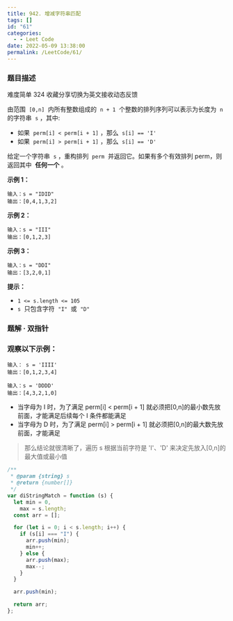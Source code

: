 ```yaml
---
title: 942. 增减字符串匹配
tags: []
id: "61"
categories:
  - - Leet Code
date: 2022-05-09 13:38:00
permalink: /LeetCode/61/
---
```


### 题目描述

难度简单 324 收藏分享切换为英文接收动态反馈

由范围  `[0,n]`  内所有整数组成的  `n + 1`  个整数的排列序列可以表示为长度为  `n`  的字符串  `s` ，其中:

- 如果  `perm[i] < perm[i + 1]` ，那么  `s[i] == 'I'`
- 如果  `perm[i] > perm[i + 1]` ，那么  `s[i] == 'D'`

给定一个字符串  `s` ，重构排列  `perm`  并返回它。如果有多个有效排列 perm，则返回其中  **任何一个** 。

**示例 1：**

```
输入：s = "IDID"
输出：[0,4,1,3,2]

```

<!--more-->

**示例 2：**

```
输入：s = "III"
输出：[0,1,2,3]

```

**示例 3：**

```
输入：s = "DDI"
输出：[3,2,0,1]
```

**提示：**

- `1 <= s.length <= 105`
- `s`  只包含字符  `"I"`  或  `"D"`

### 题解 · 双指针

### 观察以下示例：

```
输入： s = 'IIII'
输出：[0,1,2,3,4]

输入：s = 'DDDD'
输出：[4,3,2,1,0]

```

- 当字母为 I 时，为了满足 perm[i] < perm[i + 1] 就必须把[0,n]的最小数先放前面，才能满足后续每个 I 条件都能满足
- 当字母为 D 时，为了满足 perm[i] > perm[i + 1] 就必须把[0,n]的最大数先放前面，才能满足

> 那么结论就很清晰了，遍历 s 根据当前字符是 'I'、'D' 来决定先放入[0,n]的最大值或最小值

```jsx
/**
 * @param {string} s
 * @return {number[]}
 */
var diStringMatch = function (s) {
  let min = 0,
    max = s.length;
  const arr = [];

  for (let i = 0; i < s.length; i++) {
    if (s[i] === "I") {
      arr.push(min);
      min++;
    } else {
      arr.push(max);
      max--;
    }
  }

  arr.push(min);

  return arr;
};
```
